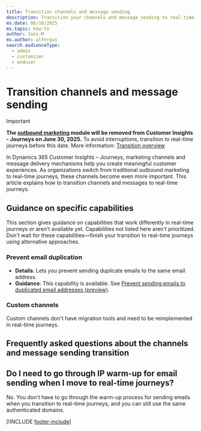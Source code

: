 ```yaml
---
title: Transition channels and message sending
description: Transition your channels and message sending to real-time journeys in Dynamics 365 Customer Insights - Journeys.
ms.date: 06/10/2025
ms.topic: how-to
author: Joni-M
ms.author: alfergus
search.audienceType: 
  - admin
  - customizer
  - enduser
---
```


# Transition channels and message sending

> [!IMPORTANT]
> **The [outbound marketing](user-guide.md) module will be removed from Customer Insights - Journeys on June 30, 2025.** To avoid interruptions, transition to real-time journeys before this date. More information: [Transition overview](transition-overview.md)

In Dynamics 365 Customer Insights – Journeys, marketing channels and message delivery mechanisms help you create meaningful customer experiences. As organizations switch from traditional outbound marketing to real-time journeys, these channels become even more important. This article explains how to transition channels and messages to real-time journeys.

## Guidance on specific capabilities

This section gives guidance on capabilities that work differently in real-time journeys or aren't available yet. Capabilities not listed here aren't prioritized. Don't wait for these capabilities—finish your transition to real-time journeys using alternative approaches.

### Prevent email duplication

- **Details**: Lets you prevent sending duplicate emails to the same email address.
- **Guidance**: This capability is available. See [Prevent sending emails to duplicated email addresses (preview)](email-deduplication.md).

### Custom channels

Custom channels don't have migration tools and need to be reimplemented in real-time journeys.

## Frequently asked questions about the channels and message sending transition

## Do I need to go through IP warm-up for email sending when I move to real-time journeys?

No. You don't have to go through the warm-up process for sending emails when you transition to real-time journeys, and you can still use the same authenticated domains.

[!INCLUDE [footer-include](./includes/footer-banner.md)]
